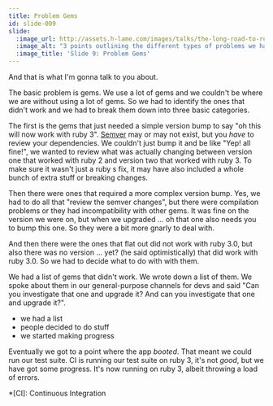 ```yaml
---
title: Problem Gems
id: slide-009
slide:
  :image_url: http://assets.h-lame.com/images/talks/the-long-road-to-ruby-3-0-vs-the-short-road-to-ruby-3-1/slides/009.png
  :image_alt: "3 points outlining the different types of problems we had with gems 1 - gems with a simple version bump, 2 - gems with a complex version bump, 3 - gems with no version bump (there is a dead pig graphic here to say how we feel about that), text: Problem Gems, 1: Simple version bump, Review just in case 'semver' doesn't apply, 2: Complex version bump, Compilation or other gem incompatibility, 3: no version bump"
  :image_title: 'Slide 9: Problem Gems'
---
```

And that is what I'm gonna talk to you about.

The basic problem is gems.  We use a lot of gems and we couldn't be where we are without using a lot of gems.  So we had to identify the ones that didn't work and we had to break them down into three basic categories.

The first is the gems that just needed a simple version bump to say "oh this will now work with ruby 3".  [Semver](https://semver.org) may or may not exist, but you _have_ to review your dependencies.  We couldn't just bump it and be like "Yep! all fine!", we wanted to review what was actually changing between version one that worked with ruby 2 and version two that worked with ruby 3.  To make sure it wasn't just a ruby s fix, it may have also included a whole bunch of extra stuff or breaking changes.

Then there were ones that required a more complex version bump.  Yes, we had to do all that "review the semver changes", but there were compilation problems or they had incompatibility with other gems.  It was fine on the version we were on, but when we upgraded ... oh that one also needs you to bump this one.  So they were a bit more gnarly to deal with.

And then there were the ones that flat out did not work with ruby 3.0, but also there was no version ... yet? (he said optimistically) that did work with ruby 3.0.  So we had to decide what to do with with them.

We had a list of gems that didn't work.  We wrote down a list of them.  We spoke about them in our general-purpose channels for devs and said "Can you investigate that one and upgrade it?  And can you investigate that one and upgrade it?".

* we had a list
* people decided to do stuff
* we started making progress

Eventually we got to a point where the app _booted_.  That meant we could run our test suite.  CI is running our test suite on ruby 3, it's not _good_, but we have got some progress.  It's now running on ruby 3, albeit throwing a load of errors.

*[CI]: Continuous Integration
